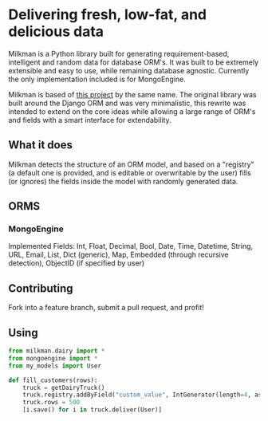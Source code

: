 # Delivering fresh, low-fat, and delicious data
Milkman is a Python library built for generating requirement-based, intelligent and random data for database ORM's. It was built to be extremely extensible and easy to use, while remaining database agnostic. Currently the only implementation included is for MongoEngine.

Milkman is based of [this project](https://github.com/ccollins/milkman) by the same name. The original library was built around the Django ORM and was very minimalistic, this rewrite was intended to extend on the core ideas while allowing a large range of ORM's and fields with a smart interface for extendability.

## What it does
Milkman detects the structure of an ORM model, and based on a "registry" (a default one is provided, and is editable or overwritable by the user) fills (or ignores) the fields inside the model with randomly generated data.

## ORMS
### MongoEngine
Implemented Fields: Int, Float, Decimal, Bool, Date, Time, Datetime, String, URL, Email, List, Dict (generic), Map, Embedded (through recursive detection), ObjectID (if specified by user)

## Contributing
Fork into a feature branch, submit a pull request, and profit!

## Using

```python
from milkman.dairy import *
from mongoengine import *
from my_models import User

def fill_customers(rows):
    truck = getDairyTruck()
    truck.registry.addByField("custom_value", IntGenerator(length=4, astype=str))
    truck.rows = 500
    [i.save() for i in truck.deliver(User)]
```